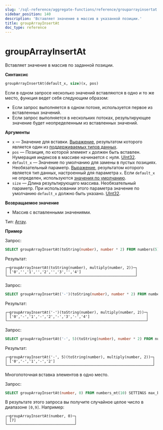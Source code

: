 ```yaml
---
slug: '/sql-reference/aggregate-functions/reference/grouparrayinsertat'
sidebar_position: 140
description: 'Вставляет значение в массив в указанной позиции.'
title: groupArrayInsertAt
doc_type: reference
---
```

# groupArrayInsertAt

Вставляет значение в массив по заданной позиции.

**Синтаксис**

```sql
groupArrayInsertAt(default_x, size)(x, pos)
```

Если в одном запросе несколько значений вставляются в одно и то же место, функция ведет себя следующим образом:

- Если запрос выполняется в одном потоке, используется первое из вставленных значений.
- Если запрос выполняется в нескольких потоках, результирующее значение будет неопределенным из вставленных значений.

**Аргументы**

- `x` — Значение для вставки. [Выражение](/sql-reference/syntax#expressions), результатом которого является один из [поддерживаемых типов данных](../../../sql-reference/data-types/index.md).
- `pos` — Позиция, по которой элемент `x` должен быть вставлен. Нумерация индексов в массиве начинается с нуля. [UInt32](/sql-reference/data-types/int-uint#integer-ranges).
- `default_x` — Значение по умолчанию для замены в пустых позициях. Необязательный параметр. [Выражение](/sql-reference/syntax#expressions), результатом которого является тип данных, настроенный для параметра `x`. Если `default_x` не определен, используются [значения по умолчанию](/sql-reference/statements/create/table).
- `size` — Длина результирующего массива. Необязательный параметр. При использовании этого параметра значение по умолчанию `default_x` должно быть указано. [UInt32](/sql-reference/data-types/int-uint#integer-ranges).

**Возвращаемое значение**

- Массив с вставленными значениями.

Тип: [Array](/sql-reference/data-types/array).

**Пример**

Запрос:

```sql
SELECT groupArrayInsertAt(toString(number), number * 2) FROM numbers(5);
```

Результат:

```text
┌─groupArrayInsertAt(toString(number), multiply(number, 2))─┐
│ ['0','','1','','2','','3','','4']                         │
└───────────────────────────────────────────────────────────┘
```

Запрос:

```sql
SELECT groupArrayInsertAt('-')(toString(number), number * 2) FROM numbers(5);
```

Результат:

```text
┌─groupArrayInsertAt('-')(toString(number), multiply(number, 2))─┐
│ ['0','-','1','-','2','-','3','-','4']                          │
└────────────────────────────────────────────────────────────────┘
```

Запрос:

```sql
SELECT groupArrayInsertAt('-', 5)(toString(number), number * 2) FROM numbers(5);
```

Результат:

```text
┌─groupArrayInsertAt('-', 5)(toString(number), multiply(number, 2))─┐
│ ['0','-','1','-','2']                                             │
└───────────────────────────────────────────────────────────────────┘
```

Многопоточная вставка элементов в одно место.

Запрос:

```sql
SELECT groupArrayInsertAt(number, 0) FROM numbers_mt(10) SETTINGS max_block_size = 1;
```

В результате этого запроса вы получите случайное целое число в диапазоне `[0,9]`. Например:

```text
┌─groupArrayInsertAt(number, 0)─┐
│ [7]                           │
└───────────────────────────────┘
```